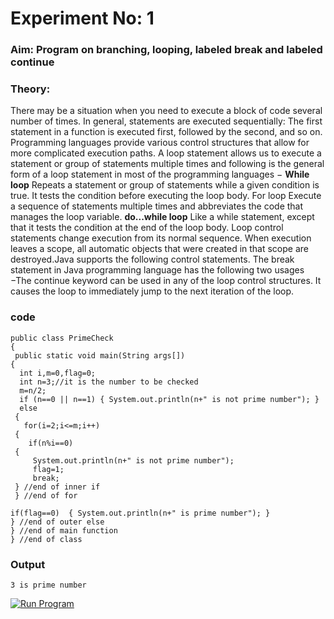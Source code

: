 # Experiment No: 1
### Aim: Program on branching, looping, labeled break and labeled continue
### Theory:
There may be a situation when you need to execute a block of code several number of times. In general, statements are executed sequentially: The first statement in a function is executed first, followed by the second, and so on. Programming languages provide various control   structures   that   allow   for   more   complicated   execution   paths.
A loop statement allows us to execute a statement or group of statements multiple times and following is the general form of a loop statement in most of the programming languages −
**While loop** Repeats a statement or group of statements while a given condition is true. It tests the condition before executing the loop body.
For loop Execute a sequence of statements multiple times and abbreviates the code that manages the loop variable.
**do...while loop** Like a while statement, except that it tests the condition at the end of the loop body.
Loop control statements change execution from its normal sequence. When execution leaves a scope, all automatic objects that were created in that scope are destroyed.Java supports the following control statements.
The break statement in Java programming language has the following two usages
−The continue keyword can be used in any of the loop control structures. It causes the loop to immediately jump to the next iteration of the loop. 

### code

```
public class PrimeCheck
{    
 public static void main(String args[])
{    
  int i,m=0,flag=0;      
  int n=3;//it is the number to be checked    
  m=n/2;      
  if (n==0 || n==1) { System.out.println(n+" is not prime number"); } 
  else
 {  
   for(i=2;i<=m;i++)
 {      
    if(n%i==0)
 {      
     System.out.println(n+" is not prime number");      
     flag=1;      
     break;      
 } //end of inner if     
 } //end of for       

if(flag==0)  { System.out.println(n+" is prime number"); }  
} //end of outer else  
} //end of main function  
} //end of class

```
### Output

```3 is prime number ```

[![Run Program](https://www.clker.com/cliparts/2/p/6/C/i/q/run-button-th.png)](https://www.onlinegdb.com/5NMANiN0w)
